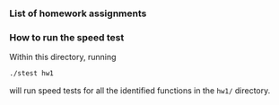 ### List of homework assignments


### How to run the speed test

Within this directory, running
```bash
./stest hw1
```
will run speed tests for all the identified functions in the `hw1/` directory.
